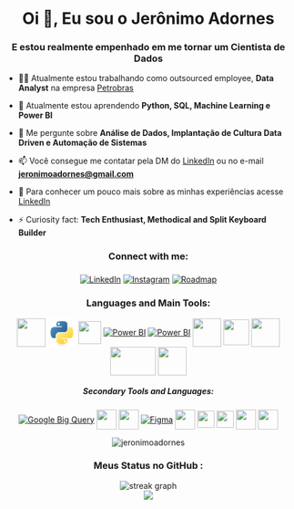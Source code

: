 <h1 align="center">Oi 👋, Eu sou o Jerônimo Adornes</h1>
<h3 align="center">E estou realmente empenhado em me tornar um Cientista de Dados</h3>

- 👨‍💻 Atualmente estou trabalhando como outsourced employee, **Data Analyst** na empresa [Petrobras](https://petrobras.com.br/)

- 🌱 Atualmente estou aprendendo **Python, SQL, Machine Learning e Power BI**

- 💬 Me pergunte sobre **Análise de Dados, Implantação de Cultura Data Driven e Automação de Sistemas**

- 📫 Você consegue me contatar pela DM do [LinkedIn](https://www.linkedin.com/in/jeronimoadornes/) ou no e-mail **jeronimoadornes@gmail.com**

- 📄 Para conhecer um pouco mais sobre as minhas experiências acesse [LinkedIn](https://www.linkedin.com/in/jeronimoadornes/)

- ⚡ Curiosity fact: **Tech Enthusiast, Methodical and Split Keyboard Builder**

<h3 align="center">Connect with me:</h3>
<p align="center">
  <!-- LINKED IN -->
  <a href="https://www.linkedin.com/in/jeronimoadornes" target="blank" title="Lnked In">
    <img src="https://raw.githubusercontent.com/rahuldkjain/github-profile-readme-generator/master/src/images/icons/Social/linked-in-alt.svg" alt="LinkedIn" height="40" width="40" align="middle"/></a>
  <!-- INSTA -->
  <a href="https://instagram.com/efexx.tech" target="blank" title="Instagram">
    <img src="https://raw.githubusercontent.com/rahuldkjain/github-profile-readme-generator/master/src/images/icons/Social/instagram.svg" alt="Instagram" height="40" width="40" align="middle"/></a>
  <!-- ROADMAP -->
  <a href="https://roadmap.sh/u/efexx" target="blank" title="My Study Roadmaps">
    <img src="https://avatars.githubusercontent.com/u/120650344?s=280&v=4" alt="Roadmap" height="40" width="40" align="middle"/>
</a>
</p>

<h3 align="center">Languages and Main Tools:</h3>
<p align="center">
  <!-- LANGUAGES -->
  <!-- SQL -->
  <a href="https://www.ibm.com/docs/pt-br/i/7.5?topic=concepts-structured-query-language" rel="noreferrer" title="SQL">
    <img src="https://symbols.getvecta.com/stencil_28/61_sql-database-generic.90b41636a8.svg" width="50px" height="50px" align="middle"/></a>
  <!-- PYTHON -->
  <a href="https://www.python.org" target="_blank" rel="noreferrer" title="Python.py">
    <img src="https://raw.githubusercontent.com/devicons/devicon/master/icons/python/python-original.svg" alt="Python" width="50" height="50" align="middle"/></a>
  <!-- M LANGUAGE -->
  <a href="https://learn.microsoft.com/pt-br/powerquery-m/power-query-m-language-specification" rel="noreferrer" title="M Language">
    <img src="https://upload.wikimedia.org/wikipedia/commons/thumb/4/44/Microsoft_logo.svg/120px-Microsoft_logo.svg.png" width="40" height="40" align="middle"/></a>
  <!-- TOOLS -->
  <!-- POWER BI -->
  <a href="https://www.microsoft.com/pt-br/power-platform/products/power-bi/" target="_blank" rel="noreferrer" title="Microsoft Power BI">
    <img src="https://raw.githubusercontent.com/microsoft/PowerBI-Icons/2bf1c982fb24528eee1559a96a25eb534c175cfd/SVG/Power-BI.svg" alt="Power BI" width="50" height="50" align="middle"/></a>
    <!-- SQL Server -->
  <a href="https://www.microsoft.com/pt-br/sql-server/sql-server-downloads" rel="noreferrer" title="SQL SERVER">
    <img src="https://www.freeiconspng.com/uploads/sql-server-icon-png-8.png" alt="Power BI" width="50" height="50" align="middle"/></a>
  <!-- EXCEL -->
  <a href="https://www.microsoft.com/pt-br/microsoft-365/excel" target="_blank" rel="noreferrer" title="Microsoft Excel">
    <img src="https://logospng.org/download/microsoft-excel/logo-microsoft-excel-512.png" width="50px" height="50px" align="middle"/></a>
    <!-- VSCODE -->
  <a href="https://code.visualstudio.com/" rel="noreferrer" title="VSCode">
    <img src="https://code.visualstudio.com/assets/images/code-stable.png" width="45px" height="45px" align="middle"/></a>
  <!-- DBEAVER -->
  <a href="https://dbeaver.io/" rel="noreferrer" title="DBeaver">
    <img src="https://dbeaver.io/wp-content/uploads/2015/09/beaver-head.png" width="50px" height="50px" align="middle"/></a>
  <!-- TDV TIBCO -->
  <a href="https://docs.tibco.com/products/tibco-data-virtualization" rel="noreferrer" title="TIBCO Data Virtualization (TDV)">
    <img src="https://i.ytimg.com/vi/-sPIN4ui1gQ/maxresdefault.jpg" width="80px" height="50px" align="middle"/></a>
  <!-- OBSIDIAN -->
  <a href="https://obsidian.md/" target="_blank" rel="noreferrer" title="Obsidian">
    <img src="https://upload.wikimedia.org/wikipedia/commons/thumb/1/10/2023_Obsidian_logo.svg/240px-2023_Obsidian_logo.svg.png" width="50px" height="50px" align="middle"/></a>
</p>

<h5 align="center">Secondary Tools and Languages:</h5>
<p align="center">
   <!-- Google Big Query -->
  <a href="https://console.cloud.google.com/bigquery" target="_blank" rel="noreferrer" title="Google Big Query">
    <img src="https://cdn.worldvectorlogo.com/logos/google-bigquery-logo-1.svg" alt="Google Big Query" width="35px" height="35px" align="middle"/></a>
  <!-- Jupyter Notebook -->
  <a href="https://jupyter.org/" rel="noreferrer" title="Jupyter Notebook">
    <img src="https://jupyter.org/assets/homepage/main-logo.svg" width="35px" height="35px" align="middle"/></a>
    <!-- SSMS -->
  <a href="https://learn.microsoft.com/pt-br/sql/ssms/sql-server-management-studio-ssms?view=sql-server-ver16" rel="noreferrer" title="SSMS">
    <img src="https://bobcares.com/wp-content/uploads/2022/03/Image2-2.png" width="35px" height="35px" align="middle"/></a>
   <!-- FIGMA -->
  <a href="https://www.figma.com/" target="_blank" rel="noreferrer" title="Figma">
    <img src="https://www.vectorlogo.zone/logos/figma/figma-icon.svg" alt="Figma" width="30px" height="30px" align="middle"/></a>
    <!-- SERVICE NOW -->
  <a href="https://www.servicenow.com/" rel="noreferrer" title="Service Now Catalog Builder">
    <img src="https://play-lh.googleusercontent.com/tx6KvUHxMaVEPnQZcRn2_Nqn8-cFqQsoJknZBtGRgzYFB_D5PvRmjHU397wLst9YZB0=w240-h480-rw" width="35px" height="35px" align="middle"/></a>
  <!-- COPILOT -->
  <a href="https://www.microsoft.com/pt-br/microsoft-copilot/personal-ai-assistant" target="_blank" rel="noreferrer" title="Microsoft Copilot">
    <img src="https://cdn-dynmedia-1.microsoft.com/is/image/microsoftcorp/364779-copilot-icon?resMode=sharp2&op_usm=1.5,0.65,15,0&wid=64&hei=64&qlt=100&fmt=png-alpha&fit=constrain" width="30px" height="30px" align="middle"/></a>
   <!-- CSS -->
  <a href="https://developer.mozilla.org/pt-BR/docs/Web/CSS" rel="noreferrer" title="CSS">
    <img src="https://upload.wikimedia.org/wikipedia/commons/thumb/a/ab/Official_CSS_Logo.svg/600px-Official_CSS_Logo.svg.png" width="30px" height="30px" align="middle"/></a>
   <!-- Javascript -->
  <a href="https://www.javascript.com/" rel="noreferrer" title="Javascript">
    <img src="https://code.visualstudio.com/assets/home/language-js.png" width="35px" height="35px" align="middle"/></a>
       <!-- HTML -->
  <a href="https://developer.mozilla.org/pt-BR/docs/Web/HTML" title="HTML">
    <img src="https://code.visualstudio.com/assets/home/language-html.png" width="35px" height="35px" align="middle"/></a>
</p>

<div align="center">
  <p>
    <img src="https://github-readme-stats.vercel.app/api/top-langs?username=jeronimoadornes&show_icons=true&locale=en&layout=compact" alt="jeronimoadornes" />
  </p>
</div>

<h3 align="center">   Meus Status no GitHub :</h3>

<div align="center">
  <img src="https://streak-stats.demolab.com?user=JeronimoAdornes&locale=en&mode=daily&theme=dark&hide_border=false&border_radius=5&order=3" height="200" alt="streak graph"  />
</div>

<div align="center">
  <img src="https://visitor-badge.laobi.icu/badge?page_id=JeronimoAdornes.JeronimoAdornes&"  />
</div>




<!---
JeronimoAdornes/JeronimoAdornes is a ✨ special ✨ repository because its `README.md` (this file) appears on your GitHub profile.
You can click the Preview link to take a look at your changes.


- 👋 Hi, I’m @JeronimoAdornes
- 👀 I’m interested in ...
- 🌱 I’m currently learning ...
- 💞️ I’m looking to collaborate on ...
- 📫 How to reach me ...
--->

